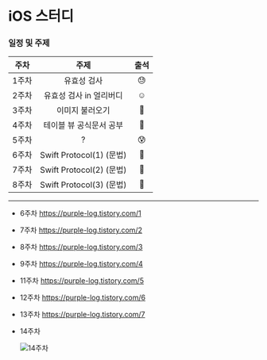 # iOS 스터디

### 일정 및 주제

| 주차  |           주제           | 출석 |
| :---: | :----------------------: | :--: |
| 1주차 |       유효성 검사        |  😓   |
| 2주차 | 유효성 검사 in 얼리버디  |  ☺️   |
| 3주차 |     이미지 불러오기      |  🤗   |
| 4주차 | 테이블 뷰 공식문서 공부  |  🤔   |
| 5주차 |            ?             |  😰   |
| 6주차 | Swift Protocol(1) (문법) |  🥴   |
| 7주차 | Swift Protocol(2) (문법) |  🥴   |
| 8주차 | Swift Protocol(3) (문법) |  🥴   |

------
* 6주차  https://purple-log.tistory.com/1
* 7주차  https://purple-log.tistory.com/2 
* 8주차 https://purple-log.tistory.com/3
* 9주차 https://purple-log.tistory.com/4
* 11주차 https://purple-log.tistory.com/5
* 12주차 https://purple-log.tistory.com/6
* 13주차 https://purple-log.tistory.com/7
* 14주차

  ![14주차](https://user-images.githubusercontent.com/49138331/80832679-10ffc700-8c28-11ea-91aa-0cc31ccbc19f.gif)
